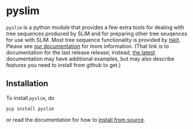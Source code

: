 # pyslim

`pyslim` is a python module that provides a few extra tools for dealing with tree sequences
produced by SLiM and for preparing other tree seuqences for use with SLiM.
Most tree sequence functionality is provided by [tskit](https://tskit.dev/tskit).
Please see [our documentation](https://tskit.dev/pyslim/docs/stable/) for more information.
(That link is to documentation for the last release release;
instead, [the latest](https://tskit.dev/pyslim/docs/latest) documentation
may have additional examples, but may also describe features you need to install from github to get.)

## Installation

To install `pyslim`, do
```
pip install pyslim
```
or read the documentation for how to [install from source](https://tskit.dev/pyslim/stable/development.html#sec-development).
